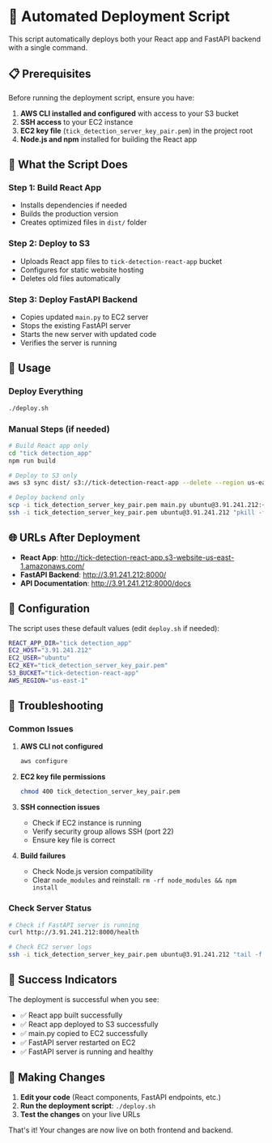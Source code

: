 # 🚀 Automated Deployment Script

This script automatically deploys both your React app and FastAPI backend with a single command.

## 📋 Prerequisites

Before running the deployment script, ensure you have:

1. **AWS CLI installed and configured** with access to your S3 bucket
2. **SSH access** to your EC2 instance
3. **EC2 key file** (`tick_detection_server_key_pair.pem`) in the project root
4. **Node.js and npm** installed for building the React app

## 🎯 What the Script Does

### Step 1: Build React App
- Installs dependencies if needed
- Builds the production version
- Creates optimized files in `dist/` folder

### Step 2: Deploy to S3
- Uploads React app files to `tick-detection-react-app` bucket
- Configures for static website hosting
- Deletes old files automatically

### Step 3: Deploy FastAPI Backend
- Copies updated `main.py` to EC2 server
- Stops the existing FastAPI server
- Starts the new server with updated code
- Verifies the server is running

## 🚀 Usage

### Deploy Everything
```bash
./deploy.sh
```

### Manual Steps (if needed)
```bash
# Build React app only
cd "tick detection_app"
npm run build

# Deploy to S3 only
aws s3 sync dist/ s3://tick-detection-react-app --delete --region us-east-1

# Deploy backend only
scp -i tick_detection_server_key_pair.pem main.py ubuntu@3.91.241.212:~/
ssh -i tick_detection_server_key_pair.pem ubuntu@3.91.241.212 "pkill -f 'python main.py' && cd ~ && source tick_api_env/bin/activate && nohup python main.py > app.log 2>&1 &"
```

## 🌐 URLs After Deployment

- **React App**: http://tick-detection-react-app.s3-website-us-east-1.amazonaws.com/
- **FastAPI Backend**: http://3.91.241.212:8000/
- **API Documentation**: http://3.91.241.212:8000/docs

## 🔧 Configuration

The script uses these default values (edit `deploy.sh` if needed):

```bash
REACT_APP_DIR="tick detection_app"
EC2_HOST="3.91.241.212"
EC2_USER="ubuntu"
EC2_KEY="tick_detection_server_key_pair.pem"
S3_BUCKET="tick-detection-react-app"
AWS_REGION="us-east-1"
```

## 📝 Troubleshooting

### Common Issues

1. **AWS CLI not configured**
   ```bash
   aws configure
   ```

2. **EC2 key file permissions**
   ```bash
   chmod 400 tick_detection_server_key_pair.pem
   ```

3. **SSH connection issues**
   - Check if EC2 instance is running
   - Verify security group allows SSH (port 22)
   - Ensure key file is correct

4. **Build failures**
   - Check Node.js version compatibility
   - Clear `node_modules` and reinstall: `rm -rf node_modules && npm install`

### Check Server Status

```bash
# Check if FastAPI server is running
curl http://3.91.241.212:8000/health

# Check EC2 server logs
ssh -i tick_detection_server_key_pair.pem ubuntu@3.91.241.212 "tail -f app.log"
```

## 🎉 Success Indicators

The deployment is successful when you see:
- ✅ React app built successfully
- ✅ React app deployed to S3 successfully
- ✅ main.py copied to EC2 successfully
- ✅ FastAPI server restarted on EC2
- ✅ FastAPI server is running and healthy

## 🔄 Making Changes

1. **Edit your code** (React components, FastAPI endpoints, etc.)
2. **Run the deployment script**: `./deploy.sh`
3. **Test the changes** on your live URLs

That's it! Your changes are now live on both frontend and backend.
